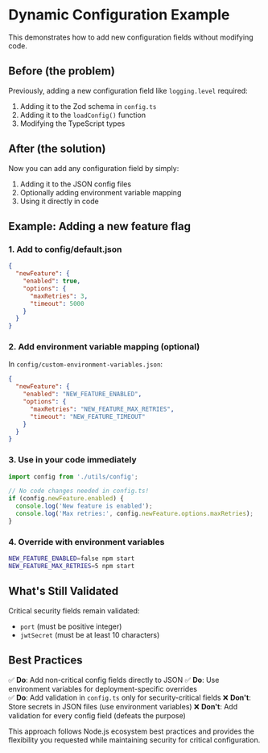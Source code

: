 # Dynamic Configuration Example

This demonstrates how to add new configuration fields without modifying code.

## Before (the problem)

Previously, adding a new configuration field like `logging.level` required:

1. Adding it to the Zod schema in `config.ts`
2. Adding it to the `loadConfig()` function
3. Modifying the TypeScript types

## After (the solution)

Now you can add any configuration field by simply:

1. Adding it to the JSON config files
2. Optionally adding environment variable mapping
3. Using it directly in code

## Example: Adding a new feature flag

### 1. Add to config/default.json
```json
{
  "newFeature": {
    "enabled": true,
    "options": {
      "maxRetries": 3,
      "timeout": 5000
    }
  }
}
```

### 2. Add environment variable mapping (optional)
In `config/custom-environment-variables.json`:
```json
{
  "newFeature": {
    "enabled": "NEW_FEATURE_ENABLED",
    "options": {
      "maxRetries": "NEW_FEATURE_MAX_RETRIES",
      "timeout": "NEW_FEATURE_TIMEOUT"
    }
  }
}
```

### 3. Use in your code immediately
```typescript
import config from './utils/config';

// No code changes needed in config.ts!
if (config.newFeature.enabled) {
  console.log('New feature is enabled');
  console.log('Max retries:', config.newFeature.options.maxRetries);
}
```

### 4. Override with environment variables
```bash
NEW_FEATURE_ENABLED=false npm start
NEW_FEATURE_MAX_RETRIES=5 npm start
```

## What's Still Validated

Critical security fields remain validated:
- `port` (must be positive integer)
- `jwtSecret` (must be at least 10 characters)

## Best Practices

✅ **Do**: Add non-critical config fields directly to JSON
✅ **Do**: Use environment variables for deployment-specific overrides  
✅ **Do**: Add validation in `config.ts` only for security-critical fields
❌ **Don't**: Store secrets in JSON files (use environment variables)
❌ **Don't**: Add validation for every config field (defeats the purpose)

This approach follows Node.js ecosystem best practices and provides the flexibility you requested while maintaining security for critical configuration.